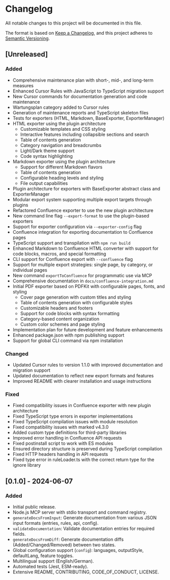 # Changelog

All notable changes to this project will be documented in this file.

The format is based on [Keep a Changelog](https://keepachangelog.com/en/1.0.0/),
and this project adheres to [Semantic Versioning](https://semver.org/spec/v2.0.0.html).

## [Unreleased]
### Added
- Comprehensive maintenance plan with short-, mid-, and long-term measures
- Enhanced Cursor Rules with JavaScript to TypeScript migration support
- New Cursor commands for documentation generation and code maintenance
- Wartungsplan category added to Cursor rules
- Generation of maintenance reports and TypeScript skeleton files
- Tests for exporters (HTML, Markdown, BaseExporter, ExporterManager)
- HTML exporter using the plugin architecture
  - Customizable templates and CSS styling
  - Interactive features including collapsible sections and search
  - Table of contents generation
  - Category navigation and breadcrumbs
  - Light/Dark theme support
  - Code syntax highlighting
- Markdown exporter using the plugin architecture
  - Support for different Markdown flavors
  - Table of contents generation
  - Configurable heading levels and styling
  - File output capabilities
- Plugin architecture for exporters with BaseExporter abstract class and ExporterManager
- Modular export system supporting multiple export targets through plugins
- Refactored Confluence exporter to use the new plugin architecture
- New command line flag `--export-format` to use the plugin-based exporters
- Support for exporter configuration via `--exporter-config` flag
- Confluence integration for exporting documentation to Confluence pages
- TypeScript support and transpilation with `npm run build`
- Enhanced Markdown to Confluence HTML converter with support for code blocks, macros, and special formatting
- CLI support for Confluence export with `--confluence` flag
- Support for multiple export strategies: single page, by category, or individual pages
- New command `exportToConfluence` for programmatic use via MCP
- Comprehensive documentation in `docs/confluence-integration.md`
- Initial PDF exporter based on PDFKit with configurable pages, fonts, and styling
  - Cover page generation with custom titles and styling
  - Table of contents generation with configurable styles
  - Customizable headers and footers
  - Support for code blocks with syntax formatting
  - Category-based content organization
  - Custom color schemes and page styling
- Implementation plan for future development and feature enhancements
- Enhanced package.json with npm publishing support
- Support for global CLI command via npm installation

### Changed
- Updated Cursor rules to version 1.1.0 with improved documentation and migration support
- Updated documentation to reflect new export formats and features
- Improved README with clearer installation and usage instructions

### Fixed
- Fixed compatibility issues in Confluence exporter with new plugin architecture
- Fixed TypeScript type errors in exporter implementations
- Fixed TypeScript compilation issues with module resolution
- Fixed compatibility issues with marked v4.3.0
- Added custom type definitions for third-party libraries
- Improved error handling in Confluence API requests
- Fixed postinstall script to work with ES modules
- Ensured directory structure is preserved during TypeScript compilation
- Fixed HTTP headers handling in API requests
- Fixed type error in ruleLoader.ts with the correct return type for the ignore library

## [0.1.0] - 2024-06-07
### Added
- Initial public release.
- Node.js MCP server with stdio transport and command registry.
- `generateDocsFromInput`: Generate documentation from various JSON input formats (entries, rules, api, config).
- `validateDocumentation`: Validate documentation entries for required fields.
- `generateDocsFromDiff`: Generate documentation diffs (Added/Changed/Removed) between two states.
- Global configuration support (`config`): languages, outputStyle, defaultLang, feature toggles.
- Multilingual support (English/German).
- Automated tests (Jest, ESM-ready).
- Extensive README, CONTRIBUTING, CODE_OF_CONDUCT, LICENSE. 